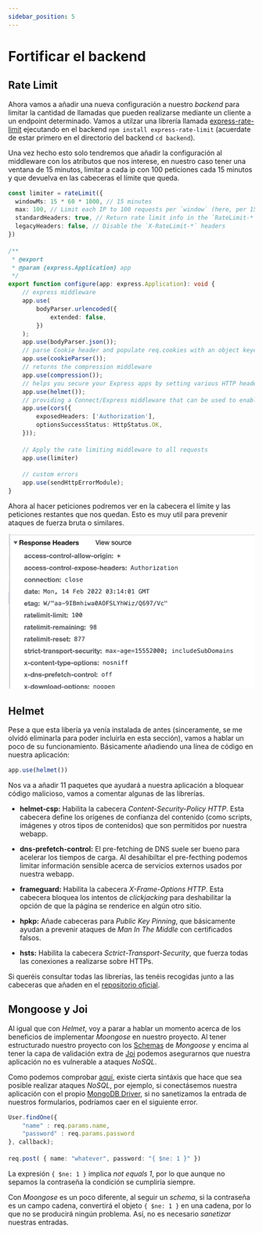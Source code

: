 ```yaml
---
sidebar_position: 5
---
```


# Fortificar el backend

## Rate Limit

Ahora vamos a añadir una nueva configuración a nuestro *backend* para limitar la cantidad de llamadas que pueden realizarse mediante un cliente a un endpoint determinado. Vamos a utilzar una librería llamada [express-rate-limit](https://github.com/nfriedly/express-rate-limit) ejecutando en el backend `npm install express-rate-limit` (acuerdate de estar primero en el directorio del backend `cd backend`).

Una vez hecho esto solo tendremos que añadir la configuración al middleware con los atributos que nos interese, en nuestro caso tener una ventana de 15 minutos, limitar a cada ip con 100 peticiones cada 15 minutos y que devuelva en las cabeceras el límite que queda.

```ts title=""
const limiter = rateLimit({
  windowMs: 15 * 60 * 1000, // 15 minutes
  max: 100, // Limit each IP to 100 requests per `window` (here, per 15 minutes)
  standardHeaders: true, // Return rate limit info in the `RateLimit-*` headers
  legacyHeaders: false, // Disable the `X-RateLimit-*` headers
})

/**
 * @export
 * @param {express.Application} app
 */
export function configure(app: express.Application): void {
    // express middleware
    app.use(
        bodyParser.urlencoded({
            extended: false,
        })
    );
    app.use(bodyParser.json());
    // parse Cookie header and populate req.cookies with an object keyed by the cookie names.
    app.use(cookieParser());
    // returns the compression middleware
    app.use(compression());
    // helps you secure your Express apps by setting various HTTP headers
    app.use(helmet());
    // providing a Connect/Express middleware that can be used to enable CORS with various options
    app.use(cors({
        exposedHeaders: ['Authorization'],
        optionsSuccessStatus: HttpStatus.OK,
    }));

    // Apply the rate limiting middleware to all requests
    app.use(limiter)

    // custom errors
    app.use(sendHttpErrorModule);
}
```

Ahora al hacer peticiones podremos ver en la cabecera el límite y las peticiones restantes que nos quedan. Esto es muy util para prevenir ataques de fuerza bruta o similares.

![limit header](../../static/img/tutorial/security/4_rate_limit.png)

## Helmet

Pese a que esta libería ya venía instalada de antes (sinceramente, se me olvidó eliminarla para poder incluirla en esta sección), vamos a hablar un poco de su funcionamiento. Básicamente añadiendo una línea de código en nuestra aplicación:

```ts
app.use(helmet())
```

Nos va a añadir 11 paquetes que ayudará a nuestra aplicación a bloquear código malicioso, vamos a comentar algunas de las librerías.

* **helmet-csp:** Habilita la cabecera *Content-Security-Policy HTTP*. Esta cabecera define los orígenes de confianza del contenido (como scripts, imágenes y otros tipos de contenidos) que son permitidos por nuestra webapp.

* **dns-prefetch-control:** El pre-fetching de DNS suele ser bueno para acelerar los tiempos de carga. Al desahibiltar el pre-fecthing podemos limitar información sensible acerca de servicios externos usados por nuestra webapp.

* **frameguard:** Habilita la cabecera *X-Frame-Options HTTP*. Esta cabecera bloquea los intentos de *clickjacking* para deshabilitar la opción de que la página se renderice en algún otro sitio.

* **hpkp:** Añade cabeceras para *Public Key Pinning*, que básicamente ayudan a prevenir ataques de *Man In The Middle* con certificados falsos.

* **hsts:** Habilita la cabecera *Sctrict-Transport-Security*, que fuerza todas las conexiones a realizarse sobre HTTPs.

Si queréis consultar todas las librerías, las tenéis recogidas junto a las cabeceras que añaden en el [repositorio oficial](https://github.com/helmetjs/helmet).

## Mongoose y Joi

Al igual que con *Helmet*, voy a parar a hablar un momento acerca de los beneficios de implementar *Moongose* en nuestro proyecto. Al tener estructurado nuestro proyecto con los [Schemas](https://mongoosejs.com/docs/guide.html) de *Mongoose* y encima al tener la capa de validación extra de [Joi](https://joi.dev/api/?v=17.6.0) podemos asegurarnos que nuestra aplicación no es vulnerable a ataques *NoSQL*.

Como podemos comprobar [aquí](https://book.hacktricks.xyz/pentesting-web/nosql-injection), existe cierta sintáxis que hace que sea posible realizar ataques *NoSQL*, por ejemplo, si conectásemos nuestra aplicación con el propio [MongoDB Driver](https://docs.mongodb.com/drivers/), si no sanetizamos la entrada de nuestros formularios, podríamos caer en el siguiente error.

```ts title="NoSQL Injection"
User.findOne({
    "name" : req.params.name, 
    "password" : req.params.password
}, callback); 

req.post( { name: "whatever", password: "{ $ne: 1 }" })
```

La expresión `{ $ne: 1 }` implica *not equals 1*, por lo que aunque no sepamos la contraseña la condición se cumpliría siempre.

Con *Moongose* es un poco diferente, al seguir un *schema*, si la contraseña es un campo cadena, convertirá el objeto `{ $ne: 1 }` en una cadena, por lo que no se producirá ningún problema. Así, no es necesario *sanetizar* nuestras entradas.
